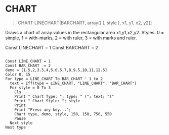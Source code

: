 # CHART

> CHART LINECHART|BARCHART, array() [, style [, x1, y1, x2, y2]]

Draws a chart of array values in the rectangular area x1,y1,x2,y2. Styles: 0 = simple, 1 = with-marks, 2 = with ruler, 3 = with marks and ruler.


Const LINECHART = 1 
Const BARCHART = 2


~~~

Const LINE_CHART = 1
Const BAR_CHART  = 2
demo = [1.5,2,3.5,4,5,6.5,7,8,9.5,10,11,12.5]
Color 0, 15
For type = LINE_CHART To BAR_CHART ' 1 to 2
  text = Iff(type = LINE_CHART, "LINE_CHART", "BAR_CHART")
  For style = 0 To 3
    Cls
    Print " Chart Type: "; type; " ("; text; ")"
    Print " Chart Style: "; style
    Print
    Print "Press any key...";
    Chart type, demo, style, 150, 150, 750, 550
    Pause
  Next style
Next type

~~~


